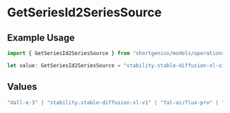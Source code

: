 # GetSeriesId2SeriesSource

## Example Usage

```typescript
import { GetSeriesId2SeriesSource } from "shortgenius/models/operations";

let value: GetSeriesId2SeriesSource = "stability.stable-diffusion-xl-v1";
```

## Values

```typescript
"dall-e-3" | "stability.stable-diffusion-xl-v1" | "fal-ai/flux-pro" | "fal-ai/flux-pro/v1.1" | "fal-ai/flux-pro/v1.1-ultra" | "fal-ai/flux-realism"
```
